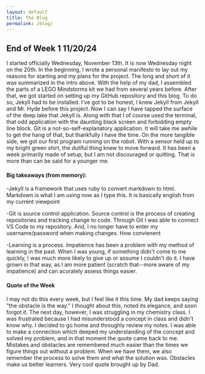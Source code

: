 ```yaml
---
layout: default
title: The Blog
permalink: /blog/
---
```


## End of Week 1 11/20/24
I started officially Wednesday, November 13th. It is now Wednesday night on the 20th. In the beginning, I wrote a personal manifesto to lay out my reasons for starting and my plans for the project. The long and short of it was summarized in the intro above. With the help of my dad, I assembled the parts of a LEGO Mindstorms kit we had from several years before. After that, we got started on setting up my GitHub repository and this blog. To do so, Jekyll had to be installed. I've got to be honest, I knew Jekyll from Jekyll and Mr. Hyde before this project. Now I can say I have tapped the surface of the deep lake that Jekyll is. Along with that I of course used the terminal, that odd application with the daunting black screen and forbidding empty line block. Git is a not-so-self-explanatory application. It will take me awhile to get the hang of that, but thankfully I have the time. On the more tangible side, we got our first program running on the robot. With a sensor held up to my bright green shirt, the dutiful thing knew to move forward. It has been a week primarily made of setup, but I am not discouraged or quitting. That is more than can be said for a younger me. 

#### Big takeaways (from memory):
-Jekyll is a framework that uses ruby to convert markdown to html. Markdown is what I am using now as I type this. It is basically english from my current viewpoint

-Git is source control application. Source control is the process of creating repositories and tracking change to code. Through Git I was able to connect VS Code to my repository. And, I no longer have to enter my username/password when making changes. How convienent

-Learning is a process. Impatience has been a problem with my method of learning in the past. When I was young, if something didn't come to me quickly, I was much more likely to give up or assume I couldn't do it. I have grown in that way, as I am more patient (scratch that--more aware of my impatience) and can acurately assess things easier.

#### Quote of the Week
I may not do this every week, but I feel like it this time. My dad keeps saying "the obstacle is the way." I thought about this, noted its elegance, and soon forgot it. The next day, however, I was struggling in my chemistry class. I was frustrated because I had misunderstood a concept in class and didn't know why. I decided to go home and throughly review my notes. I was able to make a connection which deeped my understanding of the concept and solved my problem, and in that moment the quote came back to me. Mistakes and obstacles are remembered much easier than the times we figure things out without a problem. When we have them, we also remember the process to solve them and what the solution was. Obstacles make us better learners. Very cool quote brought up by Dad.
